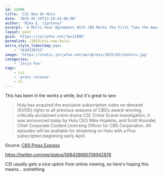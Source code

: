 ```yaml
---
id: 12806
title: 'CSI Now On Hulu'
date: '2015-02-19T12:19:43-08:00'
author: 'Mika E. (Ipstenu)'
excerpt: 'A Multi-Year Agreement With CBS Marks the First Time the Award-Winning Crime Drama Has Ever Been Licensed to an SVOD Service'
layout: post
guid: 'https://jorjafox.net/?p=12806'
permalink: /2015/csi-now-hulu/
astra_style_timestamp_css:
    - '1634339713'
image: 'https://static.jorjafox.net/wordpress/2015/02/cbshulu.jpg'
categories:
    - 'Jorja Fox'
tags:
    - csi
    - 'press release'
    - tv
---
```


This has been in the works a while, but it's great to see:

<blockquote>Hulu has acquired the exclusive subscription video on demand (SVOD) rights to all previous seasons of CBS’s award-winning, critically acclaimed crime drama CSI: Crime Scene Investigation, it was announced today by Hulu CEO Mike Hopkins, and Scott Koondel, Chief Corporate Content Licensing Officer for CBS Corporation. All episodes will be available for streaming on Hulu with a Plus subscription beginning early April.</blockquote>

Source: <a href="http://www.cbspressexpress.com/cbs-entertainment/releases/view?id=41988">CBS Press Express</a>

https://twitter.com/ew/status/568428660706942976

CSI usually gets a nice uptick from online viewing, so here's hoping this means... something.